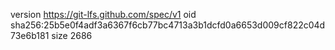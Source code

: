 version https://git-lfs.github.com/spec/v1
oid sha256:25b5e0f4adf3a6367f6cb77bc4713a3b1dcfd0a6653d009cf822c04d73e6b181
size 2686
